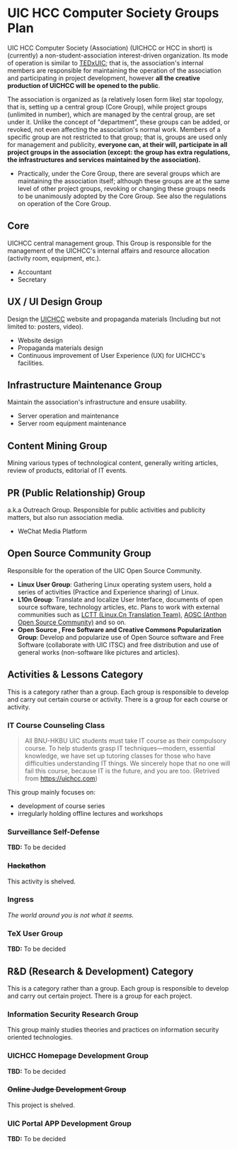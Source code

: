 # UIC HCC Computer Society Groups Plan

UIC HCC Computer Society (Association) (UICHCC or HCC in short) is (currently) a non-student-association interest-driven organization. Its mode of operation is similar to [TEDxUIC](https://tedxuic.com/); that is, the association's internal members are responsible for maintaining the operation of the association and participating in project development, however **all the creative production of UICHCC will be opened to the public**.

The association is organized as (a relatively losen form like) star topology, that is, setting up a central group (Core Group), while project groups (unlimited in number), which are managed by the central group, are set under it. Unlike the concept of "department", these groups can be added, or revoked, not even affecting the association's normal work. Members of a specific group are not restricted to that group; that is, groups are used only for management and publicity, **everyone can, at their will, participate in all project groups in the association (except: the group has extra regulations, the infrastructures and services maintained by the association).**
  - Practically, under the Core Group, there are several groups which are maintaining the association itself; although these groups are at the same level of other project groups, revoking or changing these groups needs to be unanimously adopted by the Core Group. See also the regulations on operation of the Core Group.

## Core

UICHCC central management group. This Group is responsible for the management of the UICHCC's internal affairs and resource allocation (activity room, equipment, etc.).

- Accountant
- Secretary

## UX / UI Design Group

Design the [UICHCC](https://www.uichcc.com) website and propaganda materials (Including but not limited to: posters, video).

- Website design
- Propaganda materials design
- Continuous improvement of User Experience (UX) for UICHCC's facilities.

## Infrastructure Maintenance Group

Maintain the association's infrastructure and ensure usability.

- Server operation and maintenance
- Server room equipment maintenance

## Content Mining Group

Mining various types of technological content, generally writing articles, review of products, editorial of IT events.

## PR (Public Relationship) Group

a.k.a Outreach Group. Responsible for public activities and publicity matters, but also run association media.

- WeChat Media Platform

## Open Source Community Group

Responsible for the operation of the UIC Open Source Community.

- **Linux User Group**: Gathering Linux operating system users, hold a series of activities (Practice and Experience sharing) of Linux.
- **L10n Group**: Translate and localize User Interface, documents of open source software, technology articles, etc. Plans to work with external communities such as [LCTT (Linux.Cn Translation Team)](https://linux.cn/lctt), [AOSC (Anthon Open Source Community)](https://aosc.io) and so on.
- **Open Source , Free Software and Creative Commons Popularization Group**: Develop and popularize use of Open Source software and Free Software (collaborate with UIC ITSC) and free distribution and use of general works (non-software like pictures and articles).

## Activities & Lessons Category

This is a category rather than a group. Each group is responsible to develop and carry out certain course or activity. There is a group for each course or activity.

### IT Course Counseling Class

> All BNU-HKBU UIC students must take IT course as their compulsory course. To help students grasp IT techniques—modern, essential knowledge, we have set up tutoring classes for those who have difficulties understanding IT things. We sincerely hope that no one will fail this course, because IT is the future, and you are too. (Retrived from https://uichcc.com)

This group mainly focuses on:

- development of course series
- irregularly holding offline lectures and workshops

### Surveillance Self-Defense

**TBD:** To be decided

<!--
### Typing Contest

**TBD:** To be decided
-->

### ~~Hackathon~~

This activity is shelved.

### Ingress

_The world around you is not what it seems._

### TeX User Group

**TBD:** To be decided

## R&D (Research & Development) Category

This is a category rather than a group. Each group is responsible to develop and carry out certain project. There is a group for each project.

### Information Security Research Group

This group mainly studies theories and practices on information security oriented technologies.

### UICHCC Homepage Development Group

**TBD:** To be decided

### ~~Online Judge Development Group~~

This project is shelved.

<!--
### Forum (Hu'U) Development Group

**TBD:** To be decided
-->

### UIC Portal APP Development Group

**TBD:** To be decided
